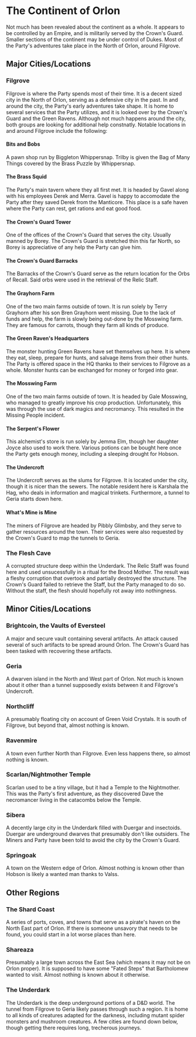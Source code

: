 # The Continent of Orlon

Not much has been revealed about the continent as a whole. It appears to be controlled by an Empire, and is militarily served by the Crown's Guard. Smaller sections of the continent may be under control of Dukes. Most of the Party's adventures take place in the North of Orlon, around Filgrove.

## Major Cities/Locations

### Filgrove

Filgrove is where the Party spends most of their time. It is a decent sized city in the North of Orlon, serving as a defensive city in the past. In and around the city, the Party's early adventures take shape. It is home to several services that the Party utilizes, and it is looked over by the Crown's Guard and the Green Ravens. Although not much happens around the city, both groups are looking for additional help constnatly. Notable locations in and around Filgrove include the following:

#### Bits and Bobs

A pawn shop run by Biggleton Whippersnap. Trilby is given the Bag of Many Things covered by the Brass Puzzle by Whippersnap.

#### The Brass Squid

The Party's main tavern where they all first met. It is headed by Gavel along with his employees Derek and Merra. Gavel is happy to accomodate the Party after they saved Derek from the Manticore. This place is a safe haven where the Party can rest, get rations and eat good food.

#### The Crown's Guard Tower

One of the offices of the Crown's Guard that serves the city. Usually manned by Borey. The Crown's Guard is stretched thin this far North, so Borey is appreciative of any help the Party can give him.

#### The Crown's Guard Barracks

The Barracks of the Crown's Guard serve as the return location for the Orbs of Recall. Said orbs were used in the retrieval of the Relic Staff.

#### The Grayhorn Farm

One of the two main farms outside of town. It is run solely by Terry Grayhorn after his son Bren Grayhorn went missing. Due to the lack of funds and help, the farm is slowly being out-done by the Mosswing farm. They are famous for carrots, though they farm all kinds of produce.

#### The Green Raven's Headquarters

The monster hunting Green Ravens have set themselves up here. It is where they eat, sleep, prepare for hunts, and salvage items from their other hunts. The Party is offered space in the HQ thanks to their services to Filgrove as a whole. Monster hunts can be exchanged for money or forged into gear. 

#### The Mosswing Farm

One of the two main farms outside of town. It is headed by Gale Mosswing, who managed to greatly improve his crop production. Unfortunately, this was through the use of dark magics and necromancy. This resulted in the Missing People incident.

#### The Serpent's Flower

This alchemist's store is run solely by Jemma Elm, though her daughter Joyce also used to work there. Various potions can be bought here once the Party gets enough money, including a sleeping drought for Hobson. 

#### The Undercroft

The Undercroft serves as the slums for Filgrove. It is located under the city, though it is nicer than the sewers. The notable resident here is Karshala the Hag, who deals in information and magical trinkets. Furthermore, a tunnel to Geria starts down here.

#### What's Mine is Mine

The miners of Filgrove are headed by Pibbly Glimbsby, and they serve to gather resources around the town. Their services were also requested by the Crown's Guard to map the tunnels to Geria.

### The Flesh Cave

A corrupted structure deep within the Underdark. The Relic Staff was found here and used unsucessfully in a ritual for the Brood Mother. The result was a fleshy corruption that overtook and partially destroyed the structure. The Crown's Guard failed to retrieve the Staff, but the Party managed to do so. Without the staff, the flesh should hopefully rot away into nothingness.

## Minor Cities/Locations

### Brightcoin, the Vaults of Eversteel

A major and secure vault containing several artifacts. An attack caused several of such artifacts to be spread around Orlon. The Crown's Guard has been tasked with recovering these artifacts.

### Geria

A dwarven island in the North and West part of Orlon. Not much is known about it other than a tunnel supposedly exists between it and Filgrove's Undercroft.

### Northcliff

A presumably floating city on account of Green Void Crystals. It is south of Filgrove, but beyond that, almost nothing is known. 

### Ravenmire

A town even further North than Filgrove. Even less happens there, so almost nothing is known.

### Scarlan/Nightmother Temple

Scarlan used to be a tiny village, but it had a Temple to the Nightmother. This was the Party's first adventure, as they discovered Dave the necromancer living in the catacombs below the Temple. 

### Sibera

A decently large city in the Underdark filled with Duergar and insectoids. Duergar are underground dwarves that presumably don't like outsiders. The Miners and Party have been told to avoid the city by the Crown's Guard.

### Springoak

A town on the Western edge of Orlon. Almost nothing is known other than Hobson is likely a wanted man thanks to Valss.

## Other Regions

### The Shard Coast

A series of ports, coves, and towns that serve as a pirate's haven on the North East part of Orlon. If there is someone unsavory that needs to be found, you could start in a lot worse places than here.

### Shareaza

Presumably a large town across the East Sea (which means it may not be on Orlon proper). It is supposed to have some "Fated Steps" that Bartholomew wanted to visit. Almost nothing is known about it otherwise.

### The Underdark

The Underdark is the deep underground portions of a D&D world. The tunnel from Filgrove to Geria likely passes through such a region. It is home to all kinds of creatures adapted for the darkness, including mutant spider monsters and mushroom creatures. A few cities are found down below, though getting there requires long, trecherous journeys.